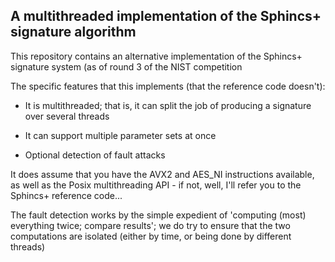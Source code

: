## A multithreaded implementation of the Sphincs+ signature algorithm

This repository contains an alternative implementation of the Sphincs+ signature system (as of round 3 of the NIST competition

The specific features that this implements (that the reference code doesn't):

- It is multithreaded; that is, it can split the job of producing a signature over several threads

- It can support multiple parameter sets at once

- Optional detection of fault attacks

It does assume that you have the AVX2 and AES_NI instructions available, as well as the Posix multithreading API - if not, well, I'll refer you to the Sphincs+ reference code...

The fault detection works by the simple expedient of 'computing (most) everything twice; compare results'; we do try to ensure that the two computations are isolated (either by time, or being done by different threads)
